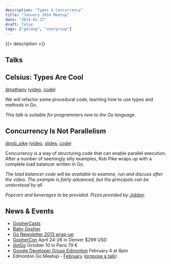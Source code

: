 ```yaml
---
description: "Types & Concurrency"
title: "January 2014 Meetup"
date: "2014-01-27"
draft: false
tags: ["golang", "usergroup"]
---
```

{{< description >}}

## Talks

## Celsius: Types Are Cool

[@nathany](https://twitter.com/nathany) ([video](https://vimeo.com/86278568), [code](https://github.com/edmontongo/presentations/tree/main/2014-01/celsius))

We will refactor some procedural code, learning how to use types and methods in Go.

_This talk is suitable for programmers new to the Go language._

## Concurrency Is Not Parallelism

[@rob_pike](https://twitter.com/rob_pike) ([video](https://vimeo.com/49718712), [slides](https://talks.golang.org/2012/waza.slide#1), [code](https://github.com/edmontongo/presentations/tree/main/2014-01/robpike))

Concurrency is a way of structuring code that can enable parallel execution. After a number of seemingly silly examples, Rob Pike wraps up with a complete load balancer written in Go.

_The load balancer code will be available to examine, run and discuss after the video. The example is fairly advanced, but the principals can be understood by all._

_Popcorn and beverages to be provided. Pizza provided by [Jobber](https://getjobber.com/)._

## News & Events

- [GopherCasts](https://gophercasts.io/)
- [Baby Gopher](https://www.babygopher.org/)
- [Go Newsletter 2013 wrap-up](http://golangweekly.com/archive/go-newsletter-2013-wrap-up/)
- [GopherCon](https://www.gophercon.com/) April 24-26 in Denver $299 USD
- [dotGo](https://www.dotgo.eu/) October 10 in Paris 79 &euro;
- [Google Developer Group Edmonton](https://www.meetup.com/startupedmonton/events/160777252/) February 4 at 8pm
- Edmonton Go Meetup - [February](/meetup/2014-02/) ([propose a talk](https://github.com/edmontongo/presentations/issues/1))
